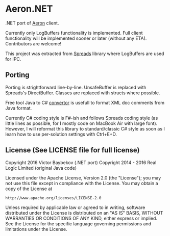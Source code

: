 Aeron.NET
==========

.NET port of [Aeron](https://github.com/real-logic/Aeron) client.

Currently only LogBuffers functionality is implemented. Full client functionality will be implemented sooner or later (without any ETA). Contributors are welcome!

This project was extracted from [Spreads](https://github.com/Spreads/Spreads) 
library where LogBuffers are used for IPC.


Porting
--------

Porting is strightforward line-by-line. UnsafeBuffer is replaced with Spreads's DirectBuffer. 
Classes are replaced with structs where possible.

Free tool Java to C# [convertor](http://www.tangiblesoftwaresolutions.com/) is usefull to format XML doc comments from Java format.

Currently C# coding style is F#-ish and follows Spreads coding style (as little lines as possible, 
for I mostly code on MacBook Air with large font). However, I will reformat this library to standard/classic 
C# style as soon as I learn how to use per-solution settings with Ctrl+E+D.



License (See LICENSE file for full license)
-------------------------------------------
Copyright 2016 Victor Baybekov (.NET port)
Copyright 2014 - 2016 Real Logic Limited (original Java code)

Licensed under the Apache License, Version 2.0 (the "License");
you may not use this file except in compliance with the License.
You may obtain a copy of the License at

    http://www.apache.org/licenses/LICENSE-2.0

Unless required by applicable law or agreed to in writing, software
distributed under the License is distributed on an "AS IS" BASIS,
WITHOUT WARRANTIES OR CONDITIONS OF ANY KIND, either express or implied.
See the License for the specific language governing permissions and
limitations under the License.
